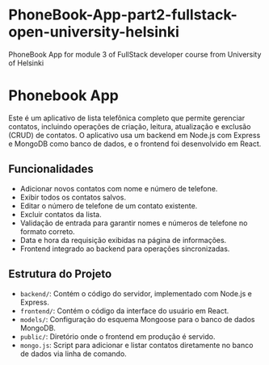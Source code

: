 # PhoneBook-App-part2-fullstack-open-university-helsinki
PhoneBook App for module 3 of FullStack developer course from University of Helsinki


# Phonebook App

Este é um aplicativo de lista telefônica completo que permite gerenciar contatos, incluindo operações de criação, leitura, atualização e exclusão (CRUD) de contatos. O aplicativo usa um backend em Node.js com Express e MongoDB como banco de dados, e o frontend foi desenvolvido em React.

## Funcionalidades

- Adicionar novos contatos com nome e número de telefone.
- Exibir todos os contatos salvos.
- Editar o número de telefone de um contato existente.
- Excluir contatos da lista.
- Validação de entrada para garantir nomes e números de telefone no formato correto.
- Data e hora da requisição exibidas na página de informações.
- Frontend integrado ao backend para operações sincronizadas.

## Estrutura do Projeto

- `backend/`: Contém o código do servidor, implementado com Node.js e Express.
- `frontend/`: Contém o código da interface do usuário em React.
- `models/`: Configuração do esquema Mongoose para o banco de dados MongoDB.
- `public/`: Diretório onde o frontend em produção é servido.
- `mongo.js`: Script para adicionar e listar contatos diretamente no banco de dados via linha de comando.
